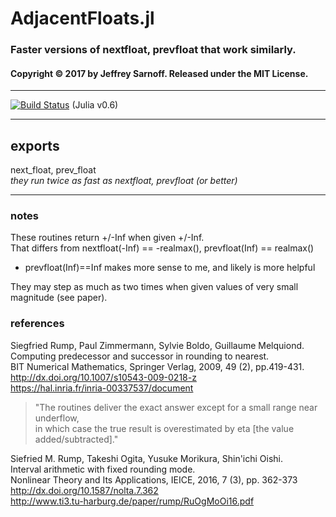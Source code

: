 # AdjacentFloats.jl

### Faster versions of nextfloat, prevfloat that work similarly.


#### Copyright © 2017 by Jeffrey Sarnoff.  Released under the MIT License.

-----

[![Build Status](https://travis-ci.org/JeffreySarnoff/AdjacentFloats.jl.svg?branch=master)](https://travis-ci.org/JeffreySarnoff/AdjacentFloats.jl)   (Julia v0.6)

-----


## exports
next_float, prev_float    
*they run twice as fast as nextfloat, prevfloat (or better)*

-----------

### notes
These routines return +/-Inf when given +/-Inf.    
That differs from nextfloat(-Inf) == -realmax(), prevfloat(Inf) == realmax()    
* prevfloat(Inf)==Inf makes more sense to me, and likely is more helpful

They may step as much as two times when given values of very small magnitude (see paper).    

### references   

Siegfried Rump, Paul Zimmermann, Sylvie Boldo, Guillaume Melquiond.    
Computing predecessor and successor in rounding to nearest.    
BIT Numerical Mathematics, Springer Verlag, 2009, 49 (2), pp.419-431.    
http://dx.doi.org/10.1007/s10543-009-0218-z    
https://hal.inria.fr/inria-00337537/document    

> "The routines deliver the exact answer except for a small range near underflow,    
> in which case the true result is overestimated by eta [the value added/subtracted]."    

Siefried M. Rump, Takeshi Ogita, Yusuke Morikura, Shin'ichi Oishi.    
Interval arithmetic with fixed rounding mode.    
Nonlinear Theory and Its Applications, IEICE, 2016, 7 (3), pp. 362-373    
http://dx.doi.org/10.1587/nolta.7.362    
http://www.ti3.tu-harburg.de/paper/rump/RuOgMoOi16.pdf    
